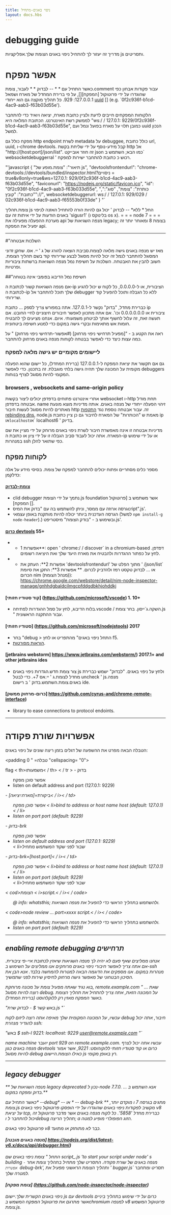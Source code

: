 ```yaml
---
title: ניפוי באגים-מתחיל
layout: docs.hbs
---
```


# debugging guide

מדריך זה יעזור לך להתחיל ניפוי באגים הצומת שלך.אפליקציות js ותסריטים.

# אפשר מפקח

כאשר התחיל עם * * -- לבדוק * * לעבור, צומת.comment
עבור פקודות אבחון כפי שהוגדרו על ידי פרוטוקול [המפקח][],
על פי ברירת המחדל של מארח ושמאל 127.0.0.1: 929. כל תהליך מוקצה גם הוא
ייחודי [uuid] [] (e.g. `0f2c936f-b1cd-4ac9-aab3-f63b03d55e').

הלקוחות המפקחים חייבים לדעת ולציין כתובת מארח, יציאה ויואיד כדי להתחבר
לממשק רשת האינטרנט. הכתובת המלאה היא
"ws:/ / 127.0.1: 9229/0f2c936f-b1cd-4ac9-aab3-f63b03d55e", כמובן תלוי
על מארח בפועל ונמל ועם uuid הנכון למשל.

מפקח כולל גם http endpoint לשרת metadata על debuggee,
כולל כתובת url, uuid, ו-chrome devtools. קבל מידע-נוסף
על ידי שליחת בקשת http אל "http://[host:port]/json/list".  זה חוזר
אובייקט json כמו הבא; השתמש ב` websocketdebuggerral ' רכוש כ
כתובת להתחבר ישירות למפקח.

<!--eslint-skip -->
"'javascript
{
  "תיאור": "צומת.מופע של js",
  "devtoolsfrontendurl": "chrome-devtools://devtools/bundled/inspector.html?ניסויים = true&v8only=true&ws=127.0.1: 929/0f2c936f-b1cd-4ac9-aab3-f63b03d55e",
  "faviconurl": "https://nodejs.org/static/favicon.ico",
  "id": "0f2c936f-b1cd-4ac9-aab3-f63b033d55e",
  "כותרת": "צומת",
  "סוג":",
  "כתובת": "קובץ"://",
  websocketdebuggerurl: ws:/ / 127.0.1: 929/029 / 02c936f-b1cd-4ac9-aab3-f65553b0f33de"
}
"`

צומת.תהליך js החל * ללא* -- לבדוק ' יכול גם להיות הורה להתחיל
האזנה לניפוי באגים הודעות על ידי איתות זה עם 'sigusr1' (בלינוקס ו
os x). = = = node 7 = = = מערכת ההפעלה מפעילה את api מנפה השגיאות של legacy; בצומת 8 ומאוחר יותר
זה יפעיל את המפקח api.

---
#"השלכות אבטחה

מאז יש מנפה באגים גישה מלאה לצומת.סביבת הוצאה להורג של ג ' יי. אס.
שחקן זדוני המסוגל להתחבר לנמל זה יכול להיות מסוגל לבצע שרירותי
קוד בשם תהליך הצומת. חשוב להבין את האבטחה.
השלכות על חשיפת נמל מנפה השגיאות ברשתות ציבוריות ופרטיות.

##"חשיפת נמל הדיבוג בפומבי אינה בטוחה

אם מנפה השגיאות קשור לכתובת ה-ip הציבורית, או ל-0.0.0.0, כל לקוח ש
יכול להגיע לכתובת ה-ip שלך תוכל להתחבר אל debugger ללא כל
הגבלה ותוכל להפעיל קוד שרירותי.

כברירת מחדל, "בדוק" נקשר ל-127.0.1. אתה במפורש צריך לספק ... 
כתובת ip ציבורית או 0.0.0.0.0.0 וכו'. אם אתה מתכוון לאפשר חיבורים חיצוניים
לחיי החובט. אם תעשה זאת, זה עלול לחשוף אותך לביטחון משמעותי.
איום. אנחנו מציעים לך להבטיח חומות אש מתאימות ובקרי גישה במקום
כדי למנוע חשיפה ביטחונית.

ראה את הקטע ב - "[מפעיל תרחישי ניפוי מרחוק] (#אפשור-תרחישי ניפוי מרחוק) " על כמה עצות כיצד
כדי לאפשר בבטחה לקוחות מנפה באגים מרחוק להתחבר.

### ליישומים מקומיים יש גישה מלאה למפקח

גם אם תקשור את יציאת המפקח ל-127.0.0.1 (ברירת המחדל), כל יישום שהוא
הפעלה מקומית על המכונה שלך תהיה גישה בלתי מוגבלת. זה בתכנון.
כדי לאפשר debuggers המקומי להיות מסוגל לצרף בנוחות.

### browsers , websockets and same-origin policy

אתרי אינטרנט פתוחים בדפדפן יכולים ליצור בקשות websocket ו-http תחת
מודל אבטחה בדפדפן. name
זיהוי הפעלה ייחודי של מנפה באגים. אותה מדיניות מוצא מונעת מאתרים להיות
מסוגל לעשות חיבור http זה. עבור אבטחה נוספת נגד
[התקפות rebinding dns](https://en.wikipedia.org/wiki/dns_rebinding), node.js
מאמת ש "הכותרות" של המארח לחיבור גם כן
ציין כתובת ip או` localhost `או` localhost6 ' בדיוק.

מדיניות אבטחה זו אינה מאפשרת חיבור לשרת ניפוי באגים מרוחק על ידי
מציין את שם המארח. אתה יכול לעבוד סביב הגבלה זו על ידי ציון
או כתובת ה-ip או על ידי שימוש במנהרות ssh כפי שתואר להלן.

## לקוחות מפקח

מספר כלים מסחריים ופתוח יכולים להתחבר למפקח של צומת. בסיסי
מידע על אלה כדלקמן:

#### [צומת-לבדוק](https://github.com/nodejs/node-inspect)

* clid debugger נתמך על ידי הצומת.js foundation אשר משתמש ב [פרוטוקול המפקח] [].
* גרסה ארוזה עם ממסר, וניתן להשתמש בה עם "בדוק את המיסcript".js'.
* הגרסה העדכנית ביותר יכולה להיות מותקנת באופן עצמאי (למשל `npm install-g node-header`).)
  ובשימוש ב - "בודק הצומת" מיסטריפט.js'.

#### [כרום devtools](https://github.com/chromedevtools/devtools-frontend) 55+

* * אפשרות 1**: open ' chrome:/ / discover` in a chromium-based
  דפדפן. לחץ על כפתור ההגדרות ולהבטיח את מארח היעד שלך ואת היציאה
  רשומים.
* * אפשרות 2**: העתק את 'devtoolsfrontendurl' מתוך הפלט של ' /json/list`
  או ... לבדוק טקסט רמז ולהדביק לכרום.
** אפשרות 3**: התקן את סיומת הכרום nim (מנהל הצומת)):  
  https://chrome.google.com/webstore/detail/nim-node-inspector-manage/gnhhdgbaldcilmgcpfddgdbkhjohddkj

#### [קוד סטודיו חזותי] (https://github.com/microsoft/vscode) 1. 10+

* בלוח הדיבוג, לחץ על סמל ההגדרות לפתיחה.vscode / השקה.ג`ייסון.
  בחר צומת.js " עבור ההתקנה הראשונית.

#### [סטודיו חזותי] (https://github.com/microsoft/nodejstools) 2017

* בחר "debug > התחל ניפוי באגים" מהתפריט או לחץ f5.
* [הוראות מפורטות](https://github.com/microsoft/nodejstools/wiki/debugging).

#### [jetbrains webstorm] https://www.jetbrains.com/webstorm/) 2017.1+ and other jetbrains ides

* צור צומת חדש.הגדרות ניפוי באגים js ולחץ על ניפוי באגים. "לבדוק" ישמש
  כברירת מחדל לצומת.ג ' יי.אס 7+. כדי לבטל uncheck ' js.מנפה באגים.צומת.השתמש.בדוק ' ב
  רישום ide.

#### [כרום-מרחוק ממשק] https://github.com/cyrus-and/chrome-remote-interface)

* library to ease connections to protocol endoints.

---

# אפשרויות שורת פקודה

הטבלה הבאה מפרט את ההשפעה של דגלים בזמן ריצה שונים על ניפוי באגים:

<padding טבלה= " 0 "cellspacing= "0">
  <tr><th>flag</th> < th>משמעותו< / th></tr> < / tr > 
  <tr>
    <td> - בדוק</td>
    <td>
      <ul>
        אפשר סוכן מפקח</li>
        <li>listen on default address and port (127.0.1: 9229)</li>
      </ul>
    </td>
  </tr>
  <tr>
    <td> - ביקורת=<i>[מארח:יציאה]< / i>< / td>
    <td>
      <ul>
        אפשר סוכן מפקח</li>
        < li>bind to address or host name <i>host</i> (default: 127.0.1)< / li>
        <li>listen on port <i>port</i> (default: 9229)</li>
      </ul>
    </td>
  </tr>
  <tr>
    <td> - בדוק-brk</td>
    <td>
      <ul>
        אפשר סוכן מפקח</li>
        <li>listen on default address and port (127.0.1: 9229)</li>
        < li>שבור לפני שקוד המשתמש מתחיל</li>
      </ul>
    </td>
  </tr>
  <tr>
    <td> - בדוק-brk=<i>[host:port]< / i>< / td>
    <td>
      <ul>
        אפשר סוכן מפקח</li>
        < li>bind to address or host name <i>host</i> (default: 127.0.1)< / li>
        <li>listen on port <i>port</i> (default: 9229)</li>
        < li>שבור לפני שקוד המשתמש מתחיל</li>
      </ul>
    </td>
  </tr>
  <tr>
    <td> < cod>הצומת < i>script.< / i>< / code></td>
    <td>
      <ul>
        @ info: whatsthis;
            ולהשתמש בתהליך הראשי כדי להפעיל את מנפה השגיאות.</li>
      </ul>
    </td>
  </tr>
  <tr>
    <td> < code>node review ... port=xxxx <i>script.< / i>< / code></td>
    <td>
      <ul>
        @ info: whatsthis;
            ולהשתמש בתהליך הראשי כדי להפעיל את מנפה השגיאות.</li>
        <li>listen on port <i>port</i> (default: 9229)</li>
      </ul>
    </td>
  </tr>
</table>

---

## enabling remote debugging תרחישים

אנחנו ממליצים שאף פעם לא יהיה לך מנפה השגיאות שיאזין לכתובת איי-פי ציבורית. אם
אתה צריך לאפשר חיבורי ניפוי באגים מרוחקים אנו ממליצים על השימוש ב-ssh
מנהרות במקום. אנו מספקים את הדוגמה הבאה למטרות להמחשה בלבד.
אנא הבן את הסיכון הבטחוני של מאפשר גישה מרחוק לחיסיון
שירות לפני שתמשיך.

בוא נגיד שאתה מפעיל צומת על מכונה מרוחקת, remote.example.com " שאת ... 
רוצה להיות מסוגל debug. על המכונה הזאת, אתה צריך להתחיל את תהליך הצומת
כאשר המפקח מאזין רק ללוקלהוסט (ברירת המחדל).

"באש
 קשר $ - לבדוק שרת.js
"`

עכשיו, על המכונה המקומית שלך מאיפה אתה רוצה ליזום לקוח debug
חיבור, אתה יכול להגדיר מנהרת ssh:

"באש
$ ssh-l 9221: localhost: 9229 user@remote.example.com
"`

name
machine יועבר port 929 on remote.example.com. עכשיו אתה יכול לצרף
מנפה באגים כגון devtools כרום או קוד סטודיו חזותי ללוקוהוסט: 9221,
אשר אמור להיות מסוגל debug כאילו הצומת.היישום js רץ באופן מקומי.

---

## legacy debugger

** מנפה השגיאות של legacy deprecated נכון ל-node 7.7.0. אנא השתמש ב ... בדוק
ומפקח במקום.**

כאשר התחיל עם* --debug* -- או * -- debug-brk ** מתגים בגרסה 7 ו
מוקדם יותר, צומת.js מקשיב לפקודות ניפוי באגים שהוגדרו על ידי הופסקו
פרוטוקול ניפוי באגים v8 על יציאת tcp, כברירת מחדל '5858'. כל לקוח מנפה באגים
אשר מדבר פרוטוקול זה יכול להתחבר ל וdebug תהליך הריצה; a
הזוג הפופולרי מופיע למטה.

פרוטוקול ניפוי באגים v8 כבר לא מתוחזק או מתועד.

#### [מנפה באגים מובנה] https://nodejs.org/dist/latest-v6.x/docs/api/debugger.html)

התחל " צומת ניפוי באגים שם script_.js 'to start your script under node' s building
מנפה באגים של שורת פקודה. התסריט שלך מתחיל בתהליך צומת אחר
`- אפשרות `debug-brk', ותהליך הצומת הראשוני מפעיל את ' bugger.js`
תסריט ומתחבר למטרה שלך.

#### [צומת מפקח] (https://github.com/node-inspector/node-inspector)

ניפוי באגים הקשרית שלך.יישום js עם devtools כרום על ידי שימוש בתהליך ביניים
אשר מתרגם את פרוטוקול המפקח המשמש בchromium למנפה v8
פרוטוקול המשמש צומת.js.

<!-- refs -->

[פרוטוקול מפקח]: https://chromedevtools.github.io/debugger-protocol-viewer/v8/
[uuid]: https://tools.ietf.org/html/rfc4122